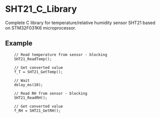 # SHT21_C_Library
Complete C library for temperature/relative humidity sensor SHT21 based on STM32F031K6 microprocessor. 

## Example

		// Read temperature from sensor - blocking
		SHT21_ReadTemp();

		// Get converted value
		f_T = SHT21_GetTemp();

		// Wait
		delay_ms(10);

		// Read RH from sensor - blocking
		SHT21_ReadRH();

		// Get converted value
		f_RH = SHT21_GetRH();

